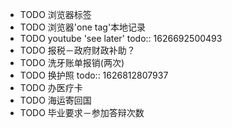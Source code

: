 - TODO 浏览器标签
- TODO 浏览器'one tag'本地记录
- TODO youtube 'see later'
  todo:: 1626692500493
- TODO 报税－政府财政补助？
- TODO 洗牙账单报销(两次)
- TODO 换护照
  todo:: 1626812807937
- TODO 办医疗卡
- TODO 海运寄回国
- TODO 毕业要求－参加答辩次数